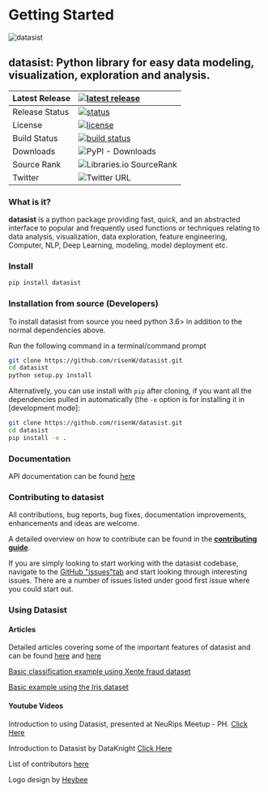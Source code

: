 # Getting Started

![datasist](https://risenw.github.io/datasist/datasist.png)

## datasist: Python library for easy data modeling, visualization, exploration and analysis.

| Latest Release |  [![latest release](https://img.shields.io/badge/pip-v1.5-blue.svg)](https://pypi.org/project/datasist/) |
| :--- | :--- |
| Release Status |  [![status](https://img.shields.io/badge/status-stable-brightgreen.svg)](./) |
| License |  [![license](https://img.shields.io/badge/license-MIT-orange.svg)](./) |
| Build Status |  [![build status](https://travis-ci.org/risenW/datasist.svg?branch=master)](./) |
| Downloads | ![PyPI - Downloads](https://img.shields.io/pypi/dm/datasist?style=plastic) |
| Source Rank | ![Libraries.io SourceRank](https://img.shields.io/librariesio/sourcerank/pypi/datasist)
| Twitter | ![Twitter URL](https://img.shields.io/twitter/url?style=social&url=https%3A%2F%2Ftwitter.com%2Fdatasistlibrary) |
### What is it?

**datasist** is a python package providing fast, quick, and an abstracted interface to popular and frequently used functions or techniques relating to data analysis, visualization, data exploration, feature engineering, Computer, NLP, Deep Learning, modeling, model deployment etc.

### Install

```bash
pip install datasist
```

### Installation from source (Developers)

To install datasist from source you need python 3.6&gt; in addition to the normal dependencies above.

Run the following command in a terminal/command prompt

```bash
git clone https://github.com/risenW/datasist.git
cd datasist
python setup.py install
```

Alternatively, you can use install with `pip` after cloning, if you want all the dependencies pulled in automatically \(the `-e` option is for installing it in \[development mode\]:

```bash
git clone https://github.com/risenW/datasist.git
cd datasist
pip install -e .
```

### Documentation

API documentation can be found [here](https://risenw.github.io/datasist/index.html)

### Contributing to datasist

All contributions, bug reports, bug fixes, documentation improvements, enhancements and ideas are welcome.

A detailed overview on how to contribute can be found in the [**contributing guide**](https://risenw.github.io/datasist/contributing.html).

If you are simply looking to start working with the datasist codebase, navigate to the [GitHub "issues"tab](https://github.com/risenW/datasist/issues) and start looking through interesting issues. There are a number of issues listed under good first issue where you could start out.

### Using Datasist

#### Articles

Detailed articles covering some of the important features of datasist and can be found [here](https://towardsdatascience.com/https-medium-com-risingdeveloper-easy-data-analysis-visualization-and-modeling-using-datasist-part1-8b26526dbe01) and [here](https://towardsdatascience.com/easy-data-analysis-visualization-and-modeling-using-datasist-part-2-d2ce7fbf79e3)

[Basic classification example using Xente fraud dataset](https://risenw.github.io/datasist/classification_example.html)

[Basic example using the Iris dataset](https://github.com/risenW/datasist/blob/master/datasist/examples/Example_irisdata.ipynb)

#### Youtube Videos

Introduction to using Datasist, presented at NeuRips Meetup - PH. [Click Here](https://youtu.be/WYxSz6WBn-M)

Introduction to Datasist by DataKnight [Click Here](https://youtu.be/ErWa_WWu7vM)

List of contributors [here](https://github.com/risenW/datasist/graphs/contributors)

Logo design by [Heybee](https://twitter.com/therealheybee)

